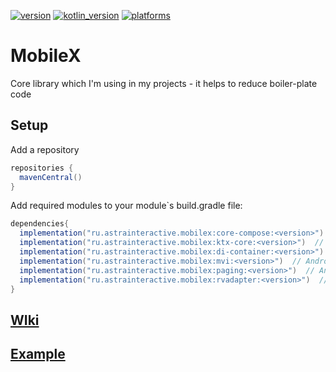 [![version](https://img.shields.io/maven-central/v/ru.astrainteractive.mobilex/ktx-core?style=flat-square)](https://github.com/makeevrserg/MobileX)
[![kotlin_version](https://img.shields.io/badge/kotlin-1.7.10-blueviolet?style=flat-square)](https://github.com/makeevrserg/MobileX)
[![platforms](https://img.shields.io/badge/platform-jvm%7Candroid%7Cios-blue?style=flat-square)](https://github.com/makeevrserg/MobileX)
# MobileX
Core library which I'm using in my projects - it helps to reduce boiler-plate code

## Setup
Add a repository
```groovy
repositories {
  mavenCentral()
}
```
Add required modules to your module`s build.gradle file:
```groovy
dependencies{
  implementation("ru.astrainteractive.mobilex:core-compose:<version>") // Android/Desktop
  implementation("ru.astrainteractive.mobilex:ktx-core:<version>")  // Android/Desktop/IOS
  implementation("ru.astrainteractive.mobilex:di-container:<version>")  // Android/Desktop/IOS
  implementation("ru.astrainteractive.mobilex:mvi:<version>")  // Android/Desktop/IOS
  implementation("ru.astrainteractive.mobilex:paging:<version>")  // Android/Desktop/IOS
  implementation("ru.astrainteractive.mobilex:rvadapter:<version>")  // Android
}
```

## [WIki](https://github.com/makeevrserg/MobileX/wiki)

## [Example](https://github.com/makeevrserg/MobileX/tree/master/examples)

